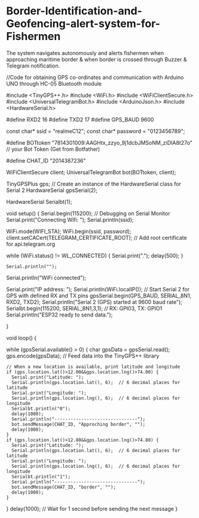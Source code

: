 # Border-Identification-and-Geofencing-alert-system-for-Fishermen
The system navigates autonomously and alerts fishermen when approaching maritime border &amp; when border is crossed through Buzzer &amp; Telegram notification.

//Code for obtaining GPS co-ordinates and communication with Arduino UNO through HC-05 Bluetooth module

#include <TinyGPS++.h>
#include <WiFi.h>
#include <WiFiClientSecure.h>
#include <UniversalTelegramBot.h>
#include <ArduinoJson.h>
#include <HardwareSerial.h>

#define RXD2 16
#define TXD2 17
#define GPS_BAUD 9600


const char* ssid = "realmeC12";
const char* password = "0123456789";

#define BOTtoken "7814301009:AAGHtx_zzyo_9j1dcbJMSoNM_ziDIA8t27o"  // your Bot Token (Get from Botfather)

#define CHAT_ID "2014387236"


WiFiClientSecure client;
UniversalTelegramBot bot(BOTtoken, client);

TinyGPSPlus gps;
// Create an instance of the HardwareSerial class for Serial 2
HardwareSerial gpsSerial(2);

HardwareSerial Serialbt(1);

void setup() {
  Serial.begin(115200); // Debugging on Serial Monitor
  Serial.print("Connecting Wifi: ");
  Serial.println(ssid);

  WiFi.mode(WIFI_STA);
  WiFi.begin(ssid, password);
  client.setCACert(TELEGRAM_CERTIFICATE_ROOT); // Add root certificate for api.telegram.org
  
  while (WiFi.status() != WL_CONNECTED) {
    Serial.print(".");
    delay(500);
  }

    Serial.println("");
  Serial.println("WiFi connected");

  
  Serial.print("IP address: ");
  Serial.println(WiFi.localIP());
  // Start Serial 2 for GPS with defined RX and TX pins
  gpsSerial.begin(GPS_BAUD, SERIAL_8N1, RXD2, TXD2);
  Serial.println("Serial 2 (GPS) started at 9600 baud rate");
  Serialbt.begin(115200, SERIAL_8N1,3,1); // RX: GPI03, TX: GPIO1
  Serial.println("ESP32 ready to send data.");

}

void loop() {
  
  while (gpsSerial.available() > 0) {
    char gpsData = gpsSerial.read();
    gps.encode(gpsData); // Feed data into the TinyGPS++ library

    // When a new location is available, print latitude and longitude
    if (gps.location.lat()>12.00&&gps.location.lng()>74.00) {
      Serial.print("Latitude: ");
      Serial.println(gps.location.lat(), 6);  // 6 decimal places for latitude
      Serial.print("Longitude: ");
      Serial.println(gps.location.lng(), 6);  // 6 decimal places for longitude
      Serialbt.println("0");
      delay(1000);
      Serial.println("-------------------------------");
      bot.sendMessage(CHAT_ID, "Approching border", "");
      delay(1000);
    }
    if (gps.location.lat()>12.80&&gps.location.lng()>74.80) {
      Serial.print("Latitude: ");
      Serial.println(gps.location.lat(), 6);  // 6 decimal places for latitude
      Serial.print("Longitude: ");
      Serial.println(gps.location.lng(), 6);  // 6 decimal places for longitude
      Serialbt.println("1");
      Serial.println("-------------------------------");
      bot.sendMessage(CHAT_ID, "border", "");
      delay(1000);
    }
    
  }
  delay(1000); // Wait for 1 second before sending the next message
}
